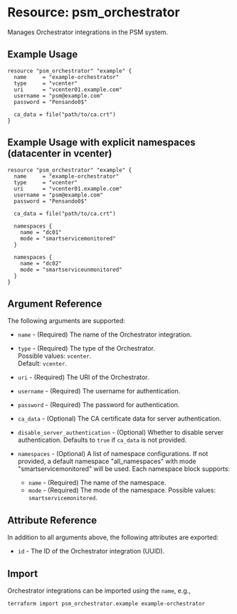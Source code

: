 # Resource: psm_orchestrator

Manages Orchestrator integrations in the PSM system.

## Example Usage

```hcl
resource "psm_orchestrator" "example" {
  name     = "example-orchestrator"
  type     = "vcenter"
  uri      = "vcenter01.example.com"
  username = "psm@example.com"
  password = "Pensando0$"

  ca_data = file("path/to/ca.crt")
}
```

## Example Usage with explicit namespaces (datacenter in vcenter)

```hcl
resource "psm_orchestrator" "example" {
  name     = "example-orchestrator"
  type     = "vcenter"
  uri      = "vcenter01.example.com"
  username = "psm@example.com"
  password = "Pensando0$"

  ca_data = file("path/to/ca.crt")

  namespaces {
    name = "dc01"
    mode = "smartservicemonitored"
  }

  namespaces {
    name = "dc02"
    mode = "smartserviceunmonitored"
  }
}
```

## Argument Reference

The following arguments are supported:

* `name` - (Required) The name of the Orchestrator integration.

* `type` - (Required) The type of the Orchestrator.  
Possible values: `vcenter`.  
Default: `vcenter`.

* `uri` - (Required) The URI of the Orchestrator.

* `username` - (Required) The username for authentication.

* `password` - (Required) The password for authentication.

* `ca_data` - (Optional) The CA certificate data for server authentication.

* `disable_server_authentication` - (Optional) Whether to disable server authentication.
Defaults to `true` if `ca_data` is not provided.

* `namespaces` - (Optional) A list of namespace configurations. If not provided, a default namespace "all_namespaces" with mode "smartservicemonitored" will be used. Each namespace block supports:
  * `name` - (Required) The name of the namespace.
  * `mode` - (Required) The mode of the namespace. Possible values: `smartservicemonitored`.

## Attribute Reference

In addition to all arguments above, the following attributes are exported:

* `id` - The ID of the Orchestrator integration (UUID).

## Import

Orchestrator integrations can be imported using the `name`, e.g.,

```text
terraform import psm_orchestrator.example example-orchestrator
```
